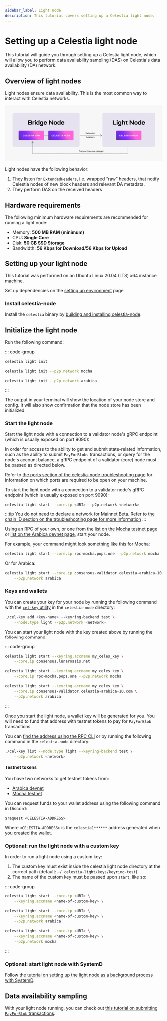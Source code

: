 ```yaml
---
sidebar_label: Light node
description: This tutorial covers setting up a Celestia light node.
---
```


# Setting up a Celestia light node

This tutorial will guide you through setting up a Celestia light node, which
will allow you to perform data availability sampling (DAS) on Celestia's data
availability (DA) network.

## Overview of light nodes

Light nodes ensure data availability. This is the most common
way to interact with Celestia networks.

![light-node](/img/nodes/LightNodes.png)

Light nodes have the following behavior:

1. They listen for `ExtendedHeaders`, i.e. wrapped “raw” headers, that notify
   Celestia nodes of new block headers and relevant DA metadata.
2. They perform DAS on the received headers

## Hardware requirements

The following minimum hardware requirements are recommended for running
a light node:

- Memory: **500 MB RAM (minimum)**
- CPU: **Single Core**
- Disk: **50 GB SSD Storage**
- Bandwidth: **56 Kbps for Download/56 Kbps for Upload**

## Setting up your light node

This tutorial was performed on an Ubuntu Linux 20.04 (LTS) x64 instance machine.

Set up dependencies on the [setting up environment](./environment.md) page.

### Install celestia-node

Install the `celestia` binary by
[building and installing celestia-node](./celestia-node.md).

## Initialize the light node

Run the following command:

::: code-group

```sh [Mainnet Beta]
celestia light init
```

```sh [Mocha]
celestia light init --p2p.network mocha
```

```sh [Arabica]
celestia light init --p2p.network arabica
```

:::

The output in your terminal will show the location of your node store and
config. It will also show confirmation that the node store has been initialized.

### Start the light node

Start the light node with a connection to a validator node's gRPC endpoint (which
is usually exposed on port 9090):

In order for access to the ability to get and submit
state-related information, such as the ability to
submit `PayForBlobs` transactions, or query for the
node's account balance, a gRPC endpoint of a validator
(core) node must be passed as directed below.

Refer to
[the ports section of the celestia-node troubleshooting page](../../nodes/celestia-node-troubleshooting/#ports)
for information on which ports are required to be open on your machine.

To start the light node with a connection to a validator node's gRPC endpoint
(which is usually exposed on port 9090):

```sh
celestia light start --core.ip <URI> --p2p.network <network>
```

:::tip
You do not need to declare a network for Mainnet Beta. Refer to
[the chain ID section on the troubleshooting page for more information](./celestia-node-troubleshooting.md)
:::

Using an RPC of your own, or one from the
[list on the Mocha testnet page](../mocha-testnet#rpc-endpoints) or
[list on the Arabica devnet page](../arabica-devnet#rpc-endpoints),
start your node.

For example, your command might look something like this for Mocha:

```sh
celestia light start --core.ip rpc-mocha.pops.one --p2p.network mocha
```

Or for Arabica:

```sh
celestia light start --core.ip consensus-validator.celestia-arabica-10.com \
    --p2p.network arabica
```

### Keys and wallets

You can create your key for your node by running the following command with the
[`cel-key` utility](../../developers/celestia-node-key) in the
`celestia-node` directory:

```sh
./cel-key add <key-name> --keyring-backend test \
    --node.type light --p2p.network <network>
```

You can start your light node with the key created above by running the
following command:

::: code-group

```sh [Mainnet Beta]
celestia light start --keyring.accname my_celes_key \
    --core.ip consensus.lunaroasis.net
```

```sh [Mocha]
celestia light start --keyring.accname my_celes_key \
    --core.ip rpc-mocha.pops.one --p2p.network mocha
```

```sh [Arabica]
celestia light start --keyring.accname my_celes_key \
    --core.ip consensus-validator.celestia-arabica-10.com \
    --p2p.network arabica
```

:::

Once you start the light node, a wallet key will be generated for you.
You will need to fund that address with testnet tokens to pay for
`PayForBlob` transactions.

You can [find the address using the RPC CLI](../developers/node-tutorial.md#get-your-account-address)
or by running the following command in the
`celestia-node` directory:

```sh
./cel-key list --node.type light --keyring-backend test \
    --p2p.network <network>
```

#### Testnet tokens

You have two networks to get testnet tokens from:

- [Arabica devnet](./arabica-devnet.md#arabica-devnet-faucet)
- [Mocha testnet](./mocha-testnet.md#mocha-testnet-faucet)

You can request funds to your wallet address using the following command in Discord:

```console
$request <CELESTIA-ADDRESS>
```

Where `<CELESTIA-ADDRESS>` is the `celestia1******` address generated
when you created the wallet.

### Optional: run the light node with a custom key

In order to run a light node using a custom key:

1. The custom key must exist inside the celestia light node directory at the
   correct path (default: `~/.celestia-light/keys/keyring-test`)
2. The name of the custom key must be passed upon `start`, like so:

::: code-group

```sh [Mainnet Beta]
celestia light start --core.ip <URI> \
    --keyring.accname <name-of-custom-key> \
```

```sh [Arabica]
celestia light start --core.ip <URI> \
    --keyring.accname <name-of-custom-key> \
    --p2p.network arabica
```

```sh [Mocha]
celestia light start --core.ip <URI> \
    --keyring.accname <name-of-custom-key> \
    --p2p.network mocha
```

:::

### Optional: start light node with SystemD

Follow
[the tutorial on setting up the light node as a background process with SystemD](./systemd.md#celestia-light-node).

## Data availability sampling

With your light node running, you can check out
[this tutorial on submitting `PayForBlob` transactions](../developers/node-tutorial.md).

